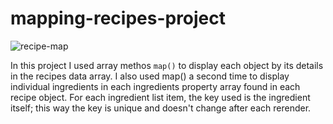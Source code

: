 # mapping-recipes-project

![recipe-map](https://user-images.githubusercontent.com/85868026/198851722-a66416c4-6081-4217-8433-4d761df5089c.png)

In this project I used array methos `map()` to display each object by its details in the recipes data array. I also used map() a second time to display individual ingredients in each ingredients property array found in each recipe object.
For each ingredient list item, the key used is the ingredient itself; this way the key is unique and doesn't change after each rerender.
